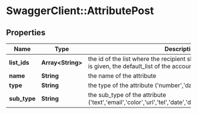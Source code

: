 # SwaggerClient::AttributePost

## Properties
Name | Type | Description | Notes
------------ | ------------- | ------------- | -------------
**list_ids** | **Array&lt;String&gt;** | the id of the list where the recipient should be added to. If no list_id is given, the default_list of the account is used | [optional] 
**name** | **String** | the name of the attribute | [optional] 
**type** | **String** | the type of the attribute (&#39;number&#39;,&#39;date&#39;,&#39;boolean&#39;,&#39;text&#39;) | [optional] 
**sub_type** | **String** | the sub_type of the attribute (&#39;text&#39;,&#39;email&#39;,&#39;color&#39;,&#39;url&#39;,&#39;tel&#39;,&#39;date&#39;,&#39;datetime&#39;,&#39;time&#39;,&#39;integer&#39;,&#39;float&#39;) | [optional] 



